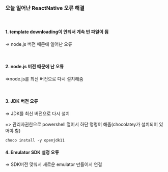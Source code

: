 ### 오늘 일어난 ReactNative 오류 해결

​

#### 1. template downloading이 안되서 계속 빈 파일이 됨

=> node.js 버전 때문에 일어난 오류

​

#### 2. node.js 버전 때문에 난 오류

=>node.js를 최신 버전으로 다시 설치해줌

​

#### 3. JDK 버전 오류

=> JDK를 최신 버전으로 다시 설치

=> 관리자권한으로 powershell 열어서 하단 명령어 해줌(chocolatey가 설치되어 있어야 함)

```
choco install -y openjdk11
````

#### 4. Emulator SDK 설정 오류

=> SDK버전 맞춰서 새로운 emulator 만들어서 연결

​


